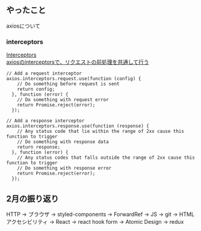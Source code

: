 ## やったこと
axiosについて

### interceptors
[Interceptors](https://axios-http.com/docs/interceptors)  
[axiosのinterceptorsで、リクエストの前処理を共通して行う](https://qiita.com/buntafujikawa/items/78e9204cc9ea7eaabd3d)  

```tsx
// Add a request interceptor
axios.interceptors.request.use(function (config) {
    // Do something before request is sent
    return config;
  }, function (error) {
    // Do something with request error
    return Promise.reject(error);
  });

// Add a response interceptor
axios.interceptors.response.use(function (response) {
    // Any status code that lie within the range of 2xx cause this function to trigger
    // Do something with response data
    return response;
  }, function (error) {
    // Any status codes that falls outside the range of 2xx cause this function to trigger
    // Do something with response error
    return Promise.reject(error);
  });
```

## 2月の振り返り

HTTP -> ブラウザ -> styled-components -> ForwardRef -> JS -> git -> HTMLアクセシビリティ -> React -> react hook form -> Atomic Design -> redux















